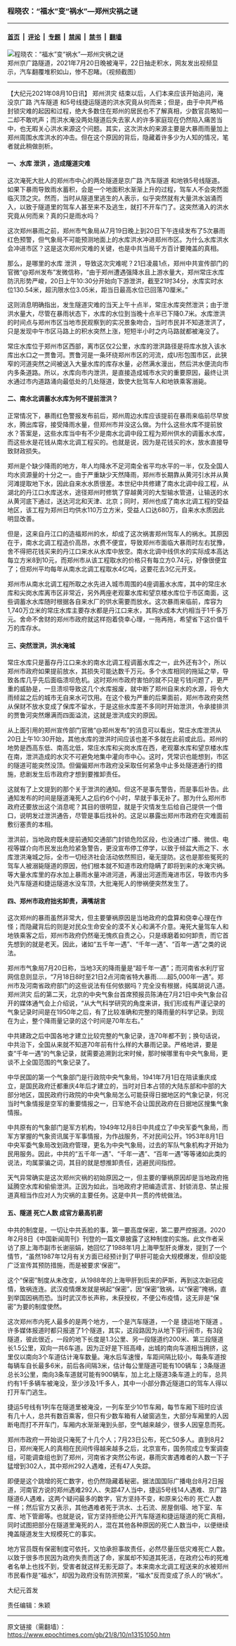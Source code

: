 ### 程晓农：“福水”变“祸水”—郑州灾祸之谜

---

#### [首页](../../../..?n13151050) &nbsp;|&nbsp; [评论](../../../../../epoch-comment?n13151050) &nbsp;|&nbsp; [专题](../../../../../epoch-special?n13151050) &nbsp;|&nbsp; [禁闻](../../../../../epoch-news?n13151050) &nbsp;|&nbsp; [禁书](../../../../../books?n13151050) &nbsp;|&nbsp; [翻墙](https://github.com/gfw-breaker/nogfw/blob/master/README.md?n13151050)


<div><img alt="程晓农：“福水”变“祸水”—郑州灾祸之谜" class="attachment-djy_600_400 size-djy_600_400 wp-post-image" src="https://i.epochtimes.com/assets/uploads/2021/07/id13118274-0.jpeg"/>
<div class="caption">
 郑州京广路隧道，2021年7月20日晚被淹平，22日抽走积水，网友发出视频显示，汽车翻覆堆积如山，惨不忍睹。（视频截图）
</div></div><hr/><div class="post_content" id="artbody" itemprop="articleBody">
 <!-- article content begin -->
 <p>
  【大纪元2021年08月10日讯】
  <ok href="https://www.epochtimes.com/gb/tag/%E9%83%91%E5%B7%9E%E6%B4%AA%E7%81%BE.html">
   郑州洪灾
  </ok>
  结束以后，人们本来应该开始追问，淹没京广路
  <ok href="https://www.epochtimes.com/gb/tag/%E6%B1%BD%E8%BD%A6%E9%9A%A7%E9%81%93.html">
   汽车隧道
  </ok>
  和5号线捷运隧道的洪水究竟从何而来；但是，由于中共严格封锁灾难的起因和过程，绝大多数住在郑州的居民也不了解真相，少数官员略知一二却不敢吭声；而洪水淹没两处隧道后失去家人的许多家庭现在仍然陷入痛苦当中，也无暇关心洪水来源这个问题。其实，这次洪水的来源主要是大暴雨雨量加上郑州周围水库洪水的冲击。但在这个原因的背后，隐藏着许多少为人知的情况，笔者就此稍做剖析。
 </p>
 <h4>
  一、水库
  <ok href="https://www.epochtimes.com/gb/tag/%E6%B3%84%E6%B4%AA.html">
   泄洪
  </ok>
  ，造成隧道灾难
 </h4>
 <p>
  这次淹死大批人的郑州市中心的两处隧道是京广路
  <ok href="https://www.epochtimes.com/gb/tag/%E6%B1%BD%E8%BD%A6%E9%9A%A7%E9%81%93.html">
   汽车隧道
  </ok>
  和地铁5号线隧道。如果下暴雨导致雨水蓄积，会是一个地面积水渐渐上升的过程，驾车人不会突然面临灭顶之灾。然而，当时从隧道里逃生的人表示，似乎突然就有大量洪水汹涌而入，以致于隧道里的驾车人甚至来不及逃生，就打不开车门了。这突然涌入的洪水究竟从何而来？真的只是雨水吗？
 </p>
 <p>
  这次郑州暴雨之前，郑州市气象局从7月19日晚上到20日下午连续发布了5次暴雨红色预警，但气象局不可能预测地面上的水库洪水冲进郑州市区。为什么水库洪水会冲进市区？这是这次郑州灾难的关键，也是中共当局千方百计要掩盖的真相。
 </p>
 <p>
  那么，是哪里的水库
  <ok href="https://www.epochtimes.com/gb/tag/%E6%B3%84%E6%B4%AA.html">
   泄洪
  </ok>
  ，导致这次灾难呢？21日凌晨1点，郑州中共宣传部门的官微“@郑州发布”发微信称，“由于郑州遭遇强降水且上游水量大，郑州常庄水库防汛形势严峻，20日上午10:30分开始向下游泄洪，截至21时34分，水库实时水位130.54米，超汛限水位3.05米，距当日最高水位已回落70厘米。”
 </p>
 <p>
  这则消息明确指出，发生隧道灾难的当天上午十点半，常庄水库突然泄洪；由于泄洪水量大，尽管在暴雨状态下，水库的水位到当晚十点半已下降0.7米。水库泄洪的时间点与郑州市区当地市民观察到的实况景象吻合，当时市民并不知道泄洪了，只是发现中午市区马路上的积水突然上涨，短短半小时之内马路就都被淹没了。
 </p>
 <p>
  常庄水库位于郑州市区西部，离市区仅2公里，水库的泄洪路径是将库水放入该水库出水口之一贾鲁河。贾鲁河是一条环绕郑州市区的河流，成U形包围市区，此狭窄的河道突然之间被送入大量水库的库存水量，必然满水漫出，然后洪水便流向市内多条道路。所以，水库向市内泄洪，是直接造成城市水灾的重要原因，最终让洪水通过市内道路涌向最低处的几处隧道，致使大批驾车人和地铁乘客溺毙。
 </p>
 <h4>
  二、南水北调蓄水水库为何不提前泄洪？
 </h4>
 <p>
  正常情况下，暴雨红色警报发布前后，郑州周边水库应该提前在暴雨来临前尽早放水，腾出库容，接受降雨水量，但郑州市并没这么做。为什么这些水库不提前放水？答案是，这些水库当中有不少是南水北调中段工程为郑州供水的调蓄水水库，而这些水是花钱从南水北调工程买的。也就是说，因为是花钱买的水，放水直接导致财政损失。
 </p>
 <p>
  郑州是个缺少降雨的地方，年人均降水不足河南全省平均水平的一半，仅及全国人均水资源量的十分之一。由于严重缺少天然降雨，郑州市长期靠从黄河引水并从黄河滩提取地下水，因此自来水水质很差。本世纪中共修建了南水北调中段工程，从湖北的丹江口水库送水，途径郑州时修筑了穿越黄河的大型输水管道，让输送的水从黄河底下通过，送达河北和天津、北京；同时，郑州也成了南水北调工程的受益地区，该工程为郑州日均供水110万立方米，受益人口达680万，自来水水质因此明显改善。
 </p>
 <p>
  但是，这来自丹江口的造福郑州的水，却成了这次祸害郑州驾车人的祸水。其原因在于，南水北调工程造价高昂，水费不便宜，导致郑州市面临大暴雨时左右犹豫，舍不得把花钱买来的丹江口来水从水库中放空。南水北调中线供水的实际成本高达每立方米8到10元，而郑州市从该工程取水的价格只有每立方0.74元，好像很便宜了；但郑州平均每年从南水北调工程取水4亿吨，这要花去3亿元开支。
 </p>
 <p>
  郑州市从南水北调工程所取之水先进入城市周围的4座调蓄水水库，其中的常庄水库和尖岗水库离市区非常近，另外两座老观寨水库和望京楼水库位于市区南面，这些调蓄水水库随时根据各自来水厂的供水需要而放水。这次暴雨来临前，库容为1,740万立米的常庄水库主要存水都是丹江口来水，其购水成本大约相当于1千多万元。舍命不舍财的郑州市政府就这样抱着侥幸心理，一拖再拖，希望省下这价值千万的库存水。
 </p>
 <h4>
  三、突然泄洪，洪水淹城
 </h4>
 <p>
  常庄水库只是蓄存丹江口来水的南水北调工程调蓄水库之一，此外还有3个，所以郑州市政府如果提前放水，其损失可能达数千万元。多个水库相同的拖延之举，导致各库几乎先后面临溃坝危机。这时郑州市政府害怕的就不只是亏钱问题了，更严重的威胁是，一旦溃坝导致这几个水库报废，就中断了郑州自来水的水源，将令大雨倾盆之后的城市无自来水可饮用。在这个极为严重的后果面前，郑州市政府突然从保财不放水变成了保库不留水，于是这些水库差不多同时开始泄洪，令承接排洪的贾鲁河突然爆满而四面溢流，这就是泄洪成灾的原因。
 </p>
 <p>
  从上面引用的郑州宣传部门官微“@郑州发布”的消息可以看出，常庄水库泄洪从20日上午10:30开始，其他水库的泄洪时间应该也差不多就在此前或此后。郑州的地势是西高东低、南高北低，常庄水库和尖岗水库在西，老观寨水库和望京楼水库在南，泄洪造成的水灾不可避免地集中灌向市中心。这时，凭常识也能想到，市区的隧道可能突然没顶。但偏偏郑州市政府没采取任何紧急中止多处隧道通行的措施，悲剧发生后市政府才想到要推卸责任。
 </p>
 <p>
  这就有了上文提到的那个关于泄洪的通知。但这不是事先警告，而是事后补告。此通知发布的时间是隧道淹死人之后约6个小时，早就于事无补了。那为什么郑州市政府还要放出这个消息呢？其目的很明显，就是于灾情发生后给自己提供一个借口，说明发过泄洪通告，尽管是事后找补的。这足以暴露出郑州市政府在灾难面前敷衍塞责的本相。
 </p>
 <p>
  泄洪前，当地政府既未提前通知交通部门封锁危险区段，也没通过广播、微信、电视等媒介向市民发出危险紧急警告，更没宣布停工停学，以致于倾盆大雨之下、水库泄洪淹城之际，全市一切经济社会活动依然照旧，毫无提防。这也是那些冤死的驾车人被溺毙隧道的原因，他们根本就不知道市政府隐瞒了即将到来的水淹灾祸。等大量水库里的存水加上暴雨水量冲进河道，再漫出河道而淹进市区，导致市内多处汽车隧道和捷运隧道水没车顶，大批淹死人的惨祸便突然发生了。
 </p>
 <h4>
  四、郑州市政府拙劣卸责，满嘴胡言
 </h4>
 <p>
  这次郑州的暴雨虽然非常大，但主要肇祸原因是当地政府的盘算和侥幸心理在作怪；而隐藏背后的则是对民众生命安全的漠不关心和满不介意。淹死大量驾车人和地铁乘客之后，郑州市政府仍然毫无愧疚自责之心，只是琢磨着如何卸责，而它首先想到的就是老天。因此，诸如“五千年一遇”、“千年一遇”、“百年一遇”之类的说法。
 </p>
 <p>
  郑州市气象局7月20日称，当地3天的降雨量是“超千年一遇”；而河南省水利厅官网信息则显示，“7月18日8时至21日2点河南省特大暴雨……超5,000年一遇”。郑州市及河南省政府部门的这些说法有任何依据吗？完全没有根据，纯属胡说八道。
  <ok href="https://www.epochtimes.com/gb/tag/%E9%83%91%E5%B7%9E%E6%B4%AA%E7%81%BE.html">
   郑州洪灾
  </ok>
  后的第二天，北京的中央气象台首席预报员陈涛在7月21日中央气象台召开的媒体通气会上介绍说，“从大气科学研究的角度来讲，我们形成有严谨记录的气象记录时间是在1950年之后，有了比较准确和完整的降雨量的科学记录。到现在为止，整个降雨量记录的这个时间是70年左右。”
 </p>
 <p>
  中共建政之后中国各地才建立比较完整的气象记录，连70年都不到；换句话说，中共治下，全国从来就不知道70年前有什么样的大暴雨记录。严格地讲，要是查“千年一遇”的气象记录，就需要追溯到北宋时候，那时候哪里有中央气象局，更谈不上全国范围的气象记录了。
 </p>
 <p>
  中华民国的第一个气象部门是行政院中央气象局，1941年7月1日在陪读重庆成立，是国民政府迁都重庆4年后才建立的，当时对日本占领的大陆东部和中部的大部分地区，国民政府行政院的中央气象局怎么可能获得日据地区的气象记录，何况当时气象情报是空军的重要情报之一，日军绝不会让国民政府在日据地区搜集气象情报。
 </p>
 <p>
  中共原有的气象部门是军方机构，1949年12月8日中共成立了中央军委气象局，而军方掌握的气象资讯属于军事情报，为作战服务，不对民间公开。1953年8月1日中央军委气象局改划政府管理，更名为中央气象局，过去的军队气象机构才开始为民用服务。因此，中共的“五千年一遇”、“千年一遇”、“百年一遇”等等诸如此类的说法，均属蒙骗之词，其目的就是想推卸责任，逃避民间指控。
 </p>
 <p>
  天气异常确实是这次郑州灾祸的初始原因之一，但主要的肇祸原因却是当地政府拖延腾空水库和偷偷泄洪。正因为如此，当地政府才把编造谎言、封锁消息、禁止报道真相当作应对人为灾祸的主要任务。这是中共一贯的传统做法。
 </p>
 <h4>
  五、隧道
  <ok href="https://www.epochtimes.com/gb/tag/%E6%AD%BB%E4%BA%A1%E4%BA%BA%E6%95%B0.html">
   死亡人数
  </ok>
  成官方最高机密
 </h4>
 <p>
  中共的制度是，一切让中共丢脸的事，第一要高度保密，第二要严控报道。2020年2月8日《中国新闻周刊》刊登的一篇文章披露了这种制度的实施。此文作者采访了原上海市副市长谢丽娟，她回忆了1988年1月上海甲型肝炎爆发，提到了一个情节，“虽然1987年12月有关方面已经预计到了甲肝可能会大规模爆发，但却没能广泛宣传其预防措施，而是被要求‘保密’”。
 </p>
 <p>
  这个“保密”制度从未改变，从1988年的上海甲肝到后来的萨斯，再到这次新冠疫情，致祸连连。武汉疫情爆发就是祸起“保密”，因“保密”致祸，以“保密”掩祸，直到举国因祸而恐。当时武汉市长声称，未获授权，不便公布疫情，这无非是“保密”为要的制度使然。
 </p>
 <p>
  这次郑州市内死人最多的是两个地方，一个是汽车隧道，一个是
  <ok href="https://www.epochtimes.com/gb/tag/%E6%8D%B7%E8%BF%90%E5%9C%B0%E4%B8%8B%E9%9A%A7%E9%81%93.html">
   捷运地下隧道
  </ok>
  。许多媒体报道时都只报道了1个隧道，其实，这段路因为从地下穿行闹市，有3段隧道，彼此很近，一段的地下长度是1.3公里、另一段隧道约200米、第三段隧道长1.5公里，双向一共6车道。因为正好是下班高峰，出城的南向车道相当拥挤，这里仅以南向3个车道估计淹车数量。淹水后车速慢，车距间隔比较小，每条车道按每辆车自长最多6米，前后各间隔3米，估计每公里隧道可能有100辆车；3条隧道总长3公里，南向3条车道就可能有900辆车，加上北上隧道3条车道上的车，总共约有1千多辆车被淹没，至少涉及1千多人，其中一小部分靠近隧道口的驾车人得以打开车门逃生。
 </p>
 <p>
  捷运5号线有1列车在隧道里被淹没，一列车至少10节车厢，每节车厢下班时应该有几十人，总共有数百乘客，但只有少数车箱有人破窗逃生，大部分车厢里的人因断电而打不开车门，车厢内水渐渐淹到头部，空气越来越少，很多人因窒息而死。
 </p>
 <p>
  郑州市政府一开始说只淹死了十几个人；7月23日公布，死亡50多人。直到8月2日，郑州淹死人的真相在民间传得越来越多之后，北京宣布，国务院成立专案调查组，可能调查组也到了郑州，河南省才突然公布说，暴雨灾害遇难者的人数一下子猛增到302人，其中郑州292人遇难，还有47人失踪。
 </p>
 <p>
  即便是这个跳增的死亡数字，也仍然隐藏着秘密。据法国国际广播电台8月2日报道，河南官方说的郑州遇难292人、失踪47人当中，捷运5号线14人遇难、京广路隧道6人遇难，这两个疑问最多的数字，官方坚持不变，和原来公布的
  <ok href="https://www.epochtimes.com/gb/tag/%E6%AD%BB%E4%BA%A1%E4%BA%BA%E6%95%B0.html">
   死亡人数
  </ok>
  一样；然后官方又表示，其他遇难者死于洪水、土石流、房屋倒塌、地下室、车库、地下管廊等。也就是说，官方坚持拒绝公开汽车隧道和捷运隧道的死亡真相，同时试图把部分在隧道里淹死的人，混在其他各种原因的死亡人数当中，以便继续掩盖隧道发生大规模死亡的事实。
 </p>
 <p>
  地方官员既有保密制度可依托，又怕承担事故责任，必然尽量压低灾难死亡人数。以致于很多市民因为政府失责而送了命，家属却不知道其死活，在政府公布的死难者名单上也找不到，受害者就这样无影无踪了。本来南水北调工程送来的水被郑州市民看作是“福水”，却因为政府没有防洪预案，“福水”反而变成了杀人的“祸水”。
 </p>
 <p>
  大纪元首发
 </p>
 <p>
  责任编辑：朱颖
 </p>
 <!-- article content end -->
 <div id="below_article_ad">
 </div>
</div>


---

原文链接（需翻墙）：https://www.epochtimes.com/gb/21/8/10/n13151050.htm
